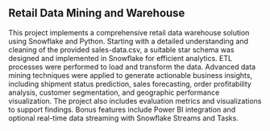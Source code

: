 ## Retail Data Mining and Warehouse

This project implements a comprehensive retail data warehouse solution using Snowflake and Python. Starting with a detailed understanding and cleaning of the provided sales-data.csv,
a suitable star schema was designed and implemented in Snowflake for efficient analytics. ETL processes were performed to load and transform the data.
Advanced data mining techniques were applied to generate actionable business insights, including shipment status prediction, sales forecasting, order profitability analysis,
customer segmentation, and geographic performance visualization. The project also includes evaluation metrics and visualizations to support findings.
Bonus features include Power BI integration and optional real-time data streaming with Snowflake Streams and Tasks.

